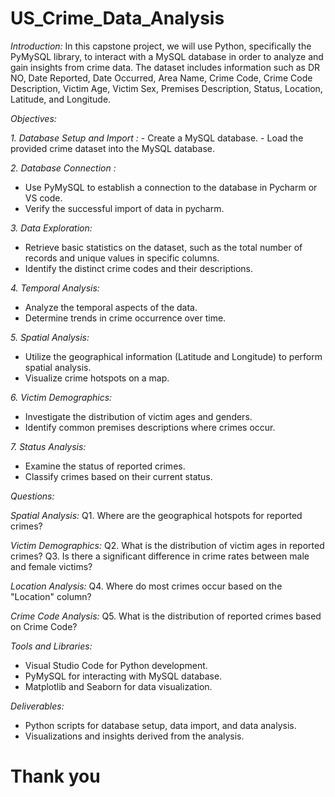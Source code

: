 # US_Crime_Data_Analysis

*Introduction:*
In this capstone project, we will use Python, specifically the PyMySQL library, to interact with a MySQL database in order to analyze and gain insights from crime data. The dataset includes information such as DR NO, Date Reported, Date Occurred, Area Name, Crime Code, Crime Code Description, Victim Age, Victim Sex, Premises Description, Status, Location, Latitude, and Longitude.

*Objectives:*

*1. Database Setup and Import :*
    - Create a MySQL database.
    - Load the provided crime dataset into the MySQL database.

*2. Database Connection :*
   - Use PyMySQL to establish a connection to the database in Pycharm or VS code.
   - Verify the successful import of data in pycharm.

*3. Data Exploration:*
   - Retrieve basic statistics on the dataset, such as the total number of records and unique values in specific columns.
   - Identify the distinct crime codes and their descriptions.

*4. Temporal Analysis:*
   - Analyze the temporal aspects of the data.
   - Determine trends in crime occurrence over time.

*5. Spatial Analysis:*
   - Utilize the geographical information (Latitude and Longitude) to perform spatial analysis.
   - Visualize crime hotspots on a map.

*6. Victim Demographics:*
   - Investigate the distribution of victim ages and genders.
   - Identify common premises descriptions where crimes occur.

*7. Status Analysis:*
   - Examine the status of reported crimes.
   - Classify crimes based on their current status.


*Questions:*

*Spatial Analysis:*
Q1. Where are the geographical hotspots for reported crimes?

*Victim Demographics:*
Q2. What is the distribution of victim ages in reported crimes?
Q3. Is there a significant difference in crime rates between male and female victims?

*Location Analysis:*
Q4. Where do most crimes occur based on the "Location" column?

*Crime Code Analysis:*
Q5. What is the distribution of reported crimes based on Crime Code?

*Tools and Libraries:*
- Visual Studio Code for Python development.
- PyMySQL for interacting with MySQL database.
- Matplotlib and Seaborn for data visualization.

*Deliverables:*
- Python scripts for database setup, data import, and data analysis.
- Visualizations and insights derived from the analysis.

# Thank you
